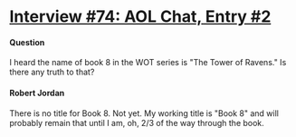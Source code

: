 # [Interview #74: AOL Chat, Entry #2](https://www.theoryland.com/intvmain.php?i=74#2)

#### Question

I heard the name of book 8 in the WOT series is "The Tower of Ravens." Is there any truth to that?

#### Robert Jordan

There is no title for Book 8. Not yet. My working title is "Book 8" and will probably remain that until I am, oh, 2/3 of the way through the book.

